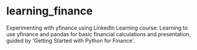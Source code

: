 # learning_finance
 Experimenting with yfinance using LinkedIn Learning course:
 Learning to use yfinance and pandas for basic financial calculations and presentation, guided by 'Getting Started with Python for Finance'.
